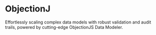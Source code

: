# ObjectionJ
Effortlessly scaling complex data models with robust validation and audit trails, powered by cutting-edge ObjectionJS Data Modeler.
